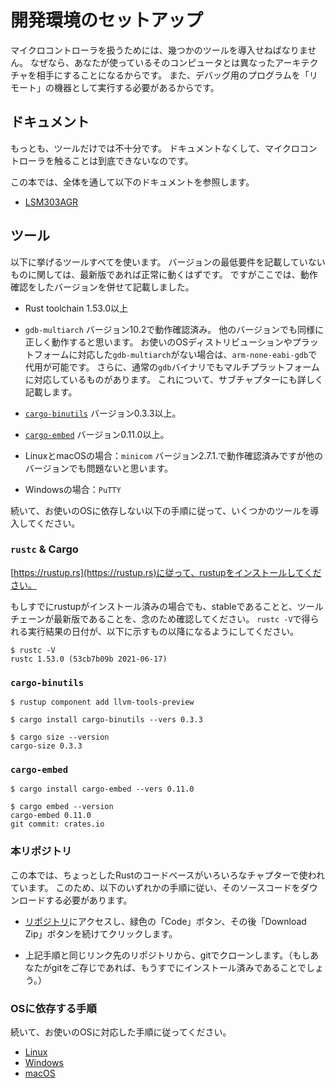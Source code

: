 <!--# Setting up a development environment-->

# 開発環境のセットアップ

<!--Dealing with microcontrollers involves several tools as we'll be dealing with an architecture
different from your computer's and we'll have to run and debug programs on a "remote" device.-->

マイクロコントローラを扱うためには、幾つかのツールを導入せねばなりません。
なぜなら、あなたが使っているそのコンピュータとは異なったアーキテクチャを相手にすることになるからです。
また、デバッグ用のプログラムを「リモート」の機器として実行する必要があるからです。

<!--## Documentation-->

## ドキュメント

<!-- Tooling is not everything though. Without documentation, it is pretty much impossible to work with
microcontrollers.-->

もっとも、ツールだけでは不十分です。
ドキュメントなくして、マイクロコントローラを触ることは到底できないなのです。

<!--We'll be referring to all these documents throughout this book:-->

この本では、全体を通して以下のドキュメントを参照します。

- [LSM303AGR]

[LSM303AGR]: https://www.st.com/resource/en/datasheet/lsm303agr.pdf

<!-- ## Tools -->

## ツール

<!-- We'll use all the tools listed below. Where a minimum version is not specified, any recent version
should work but we have listed the version we have tested. -->

以下に挙げるツールすべてを使います。
バージョンの最低要件を記載していないものに関しては、最新版であれば正常に動くはずです。
ですがここでは、動作確認をしたバージョンを併せて記載しました。

<!-- - Rust 1.53.0 or a newer toolchain.-->

- Rust toolchain 1.53.0以上

<!-- - `gdb-multiarch`. Tested version: 10.2. Other versions will most likely work as well though
  If your distribution/platform does not have `gdb-multiarch` available `arm-none-eabi-gdb`
  will do the trick as well. Furthermore, some normal `gdb` binaries are built with multiarch
  capabilities as well, you can find further information about this in the sub chapters. -->

<!-- TODO: ここあとで見直す -->
  - `gdb-multiarch` バージョン10.2で動作確認済み。
他のバージョンでも同様に正しく動作すると思います。
お使いのOSディストリビューションやプラットフォームに対応した`gdb-multiarch`がない場合は、`arm-none-eabi-gdb`で代用が可能です。
さらに、通常の`gdb`バイナリでもマルチプラットフォームに対応しているものがあります。
これについて、サブチャプターにも詳しく記載します。

<!-- - [`cargo-binutils`]. Version 0.3.3 or newer.-->

- [`cargo-binutils`]  バージョン0.3.3以上。

[`cargo-binutils`]: https://github.com/rust-embedded/cargo-binutils

<!-- - [`cargo-embed`]. Version 0.11.0 or newer. -->

- [`cargo-embed`] バージョン0.11.0以上。

[`cargo-embed`]: https://github.com/probe-rs/cargo-embed

<!-- - `minicom` on Linux and macOS. Tested version: 2.7.1. Other versions will most likely work as well though -->

- LinuxとmacOSの場合：`minicom` バージョン2.7.1.で動作確認済みですが他のバージョンでも問題ないと思います。

<!-- - `PuTTY` on Windows. -->

- Windowsの場合：`PuTTY`

<!-- Next, follow OS-agnostic installation instructions for a few of the tools: -->

続いて、お使いのOSに依存しない以下の手順に従って、いくつかのツールを導入してください。

### `rustc` & Cargo

<!-- Install rustup by following the instructions at [https://rustup.rs](https://rustup.rs). -->

[https://rustup.rs](https://rustup.rs)に従って、rustupをインストールしてください。

<!-- If you already have rustup installed double check that you are on the stable
channel and your stable toolchain is up-to-date. `rustc -V` should return a date
newer than the one shown below:-->

もしすでにrustupがインストール済みの場合でも、stableであることと、ツールチェーンが最新版であることを、念のため確認してください。
`rustc -V`で得られる実行結果の日付が、以下に示すもの以降になるようにしてください。

``` console
$ rustc -V
rustc 1.53.0 (53cb7b09b 2021-06-17)
```

### `cargo-binutils`

``` console
$ rustup component add llvm-tools-preview

$ cargo install cargo-binutils --vers 0.3.3

$ cargo size --version
cargo-size 0.3.3
```

### `cargo-embed`

```console
$ cargo install cargo-embed --vers 0.11.0

$ cargo embed --version
cargo-embed 0.11.0
git commit: crates.io
```

<!-- ### This repository -->

### 本リポジトリ

<!-- Since this book also contains some small Rust code bases used in various chapters
you will also have to download its source code. You can do this in one of the following ways:-->

この本では、ちょっとしたRustのコードベースがいろいろなチャプターで使われています。
このため、以下のいずれかの手順に従い、そのソースコードをダウンロードする必要があります。

<!-- * Visit the [repository](https://github.com/rust-embedded/discovery/), click the green "Code" button and then the
   "Download Zip" one -->

* [リポジトリ](https://github.com/rust-embedded/discovery/)にアクセスし、緑色の「Code」ボタン、その後「Download Zip」ボタンを続けてクリックします。

<!-- * Clone it using git (if you know git you presumably already have it installed) from the same repository as linked in
   the zip approach-->

* 上記手順と同じリンク先のリポジトリから、gitでクローンします。（もしあなたがgitをご存じであれば、もうすでにインストール済みであることでしょう。）

<!-- ### OS specific instructions -->

### OSに依存する手順

<!-- Now follow the instructions specific to the OS you are using: -->

続いて、お使いのOSに対応した手順に従ってください。

- [Linux](linux.md)
- [Windows](windows.md)
- [macOS](macos.md)
